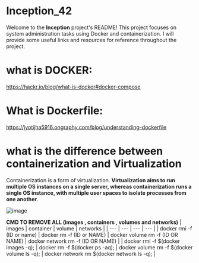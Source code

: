 # Inception_42

Welcome to the **Inception** project's README! This project focuses on system administration tasks using Docker and containerization. I will provide some useful links and resources for reference throughout the project.

# what is DOCKER:

https://hackr.io/blog/what-is-docker#docker-compose

# What is Dockerfile:

https://jyotijha5916.ongraphy.com/blog/understanding-dockerfile


# what is the difference between containerization and Virtualization

Containerization is a form of virtualization. **Virtualization aims to run multiple OS instances on a single server, whereas containerization runs a single OS instance, with multiple user spaces to isolate processes from one another**.

![image](https://github.com/iobba/inception/assets/125093290/ac97b609-e581-4e01-b062-db7c6c38dc51)

**CMD TO REMOVE ALL (images , containers , volumes and networks)**
| images | container | volume | networks |
| --- | --- | --- | --- |
| docker rmi -f (ID or name) | docker rm -f (ID or NAME) | docker volume rm -f (ID OR NAME) | docker network rm -f (ID OR NAME) |
| docker rmi -f $(docker images -q); | docker rm -f $(docker ps -aq); | docker volume rm -f $(docker volume ls -q); | docker network rm $(docker network ls -q); |
